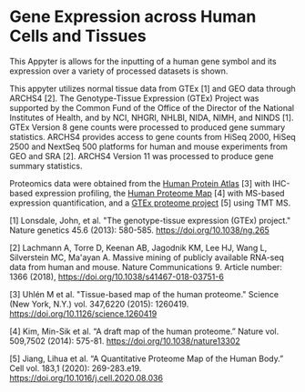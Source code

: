 # Gene Expression across Human Cells and Tissues

This Appyter is allows for the inputting of a human gene symbol and its expression over a variety of processed datasets is shown.

This appyter utilizes normal tissue data from GTEx [1] and GEO data through ARCHS4 [2]. The Genotype-Tissue Expression (GTEx) Project was supported by the Common Fund of the Office of the Director of the National Institutes of Health, and by NCI, NHGRI, NHLBI, NIDA, NIMH, and NINDS [1]. GTEx Version 8 gene counts were processed to produced gene summary statistics. ARCHS4 provides access to gene counts from HiSeq 2000, HiSeq 2500 and NextSeq 500 platforms for human and mouse experiments from GEO and SRA [2]. ARCHS4 Version 11 was processed to produce gene summary statistics.

Proteomics data were obtained from the [Human Protein Atlas](https://www.proteinatlas.org/about/download) [3] with IHC-based expression profiling, the [Human Proteome Map](https://www.humanproteomemap.org/download.php) [4] with MS-based expression quantification, and a [GTEx proteome project](https://doi.org/10.1016/j.cell.2020.08.036) [5] using TMT MS. 


[1] Lonsdale, John, et al. "The genotype-tissue expression (GTEx) project." Nature genetics 45.6 (2013): 580-585. <https://doi.org/10.1038/ng.265>

[2] Lachmann A, Torre D, Keenan AB, Jagodnik KM, Lee HJ, Wang L, Silverstein MC, Ma'ayan A. Massive mining of publicly available RNA-seq data from human and mouse. Nature Communications 9. Article number: 1366 (2018), <https://doi.org/10.1038/s41467-018-03751-6>

[3] Uhlén M et al. "Tissue-based map of the human proteome." Science (New York, N.Y.) vol. 347,6220 (2015): 1260419. <https://doi.org/10.1126/science.1260419>

[4] Kim, Min-Sik et al. “A draft map of the human proteome.” Nature vol. 509,7502 (2014): 575-81. <https://doi.org/10.1038/nature13302>

[5] Jiang, Lihua et al. “A Quantitative Proteome Map of the Human Body.” Cell vol. 183,1 (2020): 269-283.e19. <https://doi.org/10.1016/j.cell.2020.08.036>